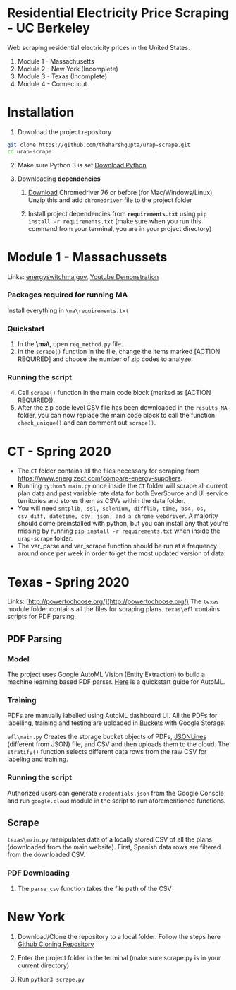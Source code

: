 
# Residential Electricity Price Scraping - UC Berkeley
Web scraping residential electricity prices in the United States. 

1. Module 1 - Massachusetts
2. Module 2 - New York (Incomplete)
3. Module 3 - Texas (Incomplete)
4. Module 4 - Connecticut

# Installation

1. Download the project repository
```bash
git clone https://github.com/theharshgupta/urap-scrape.git
cd urap-scrape
```
2. Make sure Python 3 is set [Download Python](https://www.python.org/downloads/)

3. Downloading **dependencies**

    1. [Download](https://chromedriver.storage.googleapis.com/index.html?path=76.0.3809.126/) Chromedriver 76 or before (for Mac/Windows/Linux). Unzip this and add `chromedriver` file to the project folder

    2. Install  project dependencies from **`requirements.txt`** using `pip install -r requirements.txt` (make sure when you run this command from your terminal, you are in your project directory)

# Module 1 - Massachussets 

Links: [energyswitchma.gov](http://www.energyswitchma.gov/#/), [Youtube Demonstration](https://www.youtube.com/watch?v=hpB_RoIlrFI&list=PLpSsC5dbVHV-Uf1VJ2ekMPUIohRoZYe8n&index=1)

### Packages required for running MA
Install everything in `\ma\requirements.txt`

### Quickstart
1. In the **\\ma\\**, open `req_method.py` file.
2. In the `scrape()` function in the file, change the items marked [ACTION REQUIRED] and choose the number of zip codes to analyze.

### Running the script                                           
4. Call  `scrape()` function in the main code block (marked as [ACTION REQUIRED]).
5. After the zip code level CSV file has been downloaded in the `results_MA` folder, you can now replace the main code block to call the function `check_unique()` and can comment out `scrape()`.

# CT - Spring 2020
- The `CT` folder contains all the files necessary for scraping from https://www.energizect.com/compare-energy-suppliers.
- Running `python3 main.py` once inside the `CT` folder will scrape all current plan data and past variable rate data for both EverSource and UI service territories and stores them as CSVs within the data folder.
- You will need `smtplib, ssl, selenium, difflib, time, bs4, os, csv_diff, datetime, csv, json, and a chrome webdriver`.  A majority should come preinstalled with python, but you can install any that you're missing by running `pip install -r requirements.txt` when inside the `urap-scrape` folder.
- The var_parse and var_scrape function should be run at a frequency around once per week in order to get the most updated version of data.

# Texas - Spring 2020
Links: [http://powertochoose.org/](http://powertochoose.org/)
The `texas` module folder contains all the files for scraping plans. `texas\efl` contains scripts for PDF parsing.

## PDF Parsing
### Model
The project uses Google AutoML Vision (Entity Extraction) to build a machine learning based PDF parser. [Here]([https://cloud.google.com/natural-language/automl/docs/quickstart](https://cloud.google.com/natural-language/automl/docs/quickstart)) is a quickstart guide for AutoML. 

### Training 
PDFs are manually labelled using AutoML dashboard UI. All the PDFs for labelling, training and testing are uploaded in [Buckets]([https://cloud.google.com/storage/docs/listing-buckets#storage-list-buckets-python](https://cloud.google.com/storage/docs/listing-buckets#storage-list-buckets-python)) with Google Storage.  

`efl\main.py` Creates the storage bucket objects of PDFs, [JSONLines]([http://jsonlines.org/](http://jsonlines.org/)) (different from JSON) file, and CSV and then uploads them to the cloud. The `stratify()` function selects different data rows from the raw CSV for labeling and training.  

### Running the script 
Authorized users can generate `credentials.json` from the Google Console and run `google.cloud` module in the script to run aforementioned functions. 

## Scrape
`texas\main.py` manipulates data of a locally stored CSV of all the plans (downloaded from the main website).  First, Spanish data rows are filtered from the downloaded CSV. 
### PDF Downloading 
1. The `parse_csv` function takes the file path of the CSV 


# New York

1. Download/Clone the repository to a local folder. Follow the steps here [Github Cloning Repository](https://help.github.com/en/github/creating-cloning-and-archiving-repositories/cloning-a-repository)

2. Enter the project folder in the terminal (make sure scrape.py is in your current directory)

3. Run `python3 scrape.py`
